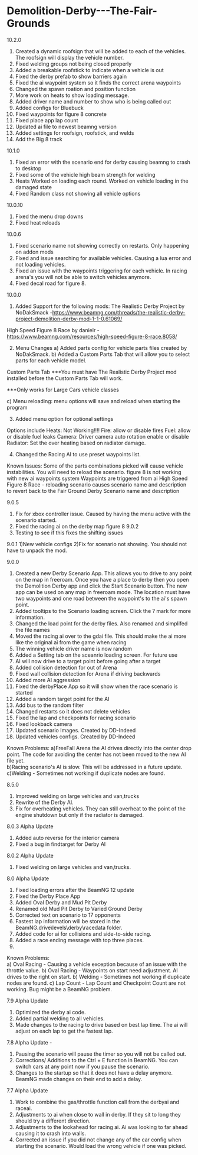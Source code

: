 # Demolition-Derby---The-Fair-Grounds
10.2.0 
1) Created a dynamic roofsign that will be added to each of the vehicles.  The roofsign will display the vehicle number.  
2) Fixed welding groups not being closed properly
3) Added a breakable roofstick to indicate when a vehicle is out  
4) Fixed the derby prefab to show barriers again
5) Fixed the ai waypoint system so it finds the correct arena waypoints
6) Changed the spawn roation and position function 
7) More work on heats to show loading message.
8) Added driver name and number to show who is being called out
9) Added configs for Bluebuck
10) Fixed waypoints for figure 8 concrete
11) Fixed place app lap count 
12) Updated ai file to newest beamng version
13) Added settings for roofsign, roofstick, and welds
14) Add the Big 8 track

10.1.0
1) Fixed an error with the scenario end for derby causing beamng to crash to desktop
2) Fixed some of the vehicle high beam strength for welding 
3) Heats 
 Worked on loading each round.
 Worked on vehicle loading in the damaged state 
4) Fixed Random class not showing all vehicle options

10.0.10
1) Fixed the menu drop downs
2) Fixed heat reloads

10.0.6
1) Fixed scenario name not showing correctly on restarts.  Only happening on addon mods
2) Fixed and issue searching for available vehicles.  Causing a lua error and not loading vehicles. 
3) Fixed an issue with the waypoints triggering for each vehicle.  In racing arena's you will not be able to switch vehicles anymore.  
4) Fixed decal road for figure 8.

10.0.0
1) Added Support for the following mods:
The Realistic Derby Project by NoDakSmack -https://www.beamng.com/threads/the-realistic-derby-project-demolition-derby-mod-1-1-0.61069/

High Speed Figure 8 Race by danielr -
https://www.beamng.com/resources/high-speed-figure-8-race.8058/ 

2) Menu Changes
a) Added parts config for vehicle parts files created by NoDakSmack.
b) Added a Custom Parts Tab that will allow you to select parts for each vehicle model.

Custom Parts Tab 
***You must have The Realistic Derby Project mod installed before the Custom Parts Tab will work. 

***Only works for Large Cars vehicle classes 

c) Menu reloading: menu options will save and reload when starting the program

3) Added menu option for optional settings

Options include
Heats: Not Working!!!!
Fire: allow or disable fires
Fuel: allow or disable fuel leaks
Camera: Driver camera auto rotation enable or disable
Radiator: Set the over heating based on radiator damage. 

4) Changed the Racing AI to use preset waypoints list. 

Known Issues:
Some of the parts combinations picked will cause vehicle instabilities. You will need to reload the scenario.
figure 8 is not working with new ai waypoints system
Waypoints are triggered from ai
High Speed Figure 8 Race - reloading scenario causes scenario name and description to revert back to the Fair Ground Derby Scenario name and description

9.0.5 
1) Fix for xbox controller issue.  Caused by having the menu active with the scenario started.  
2) Fixed the racing ai on the derby map figure 8
9.0.2 
1) Testing to see if this fixes the shifting issues

9.0.1
1)New vehicle configs
2)Fix for scenario not showing. You should not have to unpack the mod. 

9.0.0
1) Created a new Derby Scenario App.  This allows you to drive to any point on the map in freeroam.  Once you have a place to derby then you open the Demolition Derby app and click the Start Scenario button.  The new app can be used on any map in freeroam mode.  The location must have two waypoints and one road between the waypoint's to the ai's spawn point.  
2) Added tooltips to the Scenario loading screen. Click the ? mark for more information.
3) Changed the load point for the derby files. Also renamed and simplifed the file names
4) Moved the racing ai over to the gdai file.  This should make the ai more like the original ai from the game when racing
5) The winning vehicle driver name is now random
6) Added a Setting tab on the sceanrio loading screen.  For future use
7) AI will now drive to a target point before going after a target
8) Added collision detection for out of Arena
9) Fixed wall collision detection for Arena if driving backwards
10) Added more AI aggression
11) Fixed the derbyPlace App so it will show when the race scenario is started
12) Added a random target point for the AI
13) Add bus to the random filter
14) Changed restarts so it does not delete vehicles
15) Fixed the lap and checkpoints for racing scenario
16) Fixed lookback camera
17) Updated scenario Images.  Created by DD-Indeed
18) Updated vehicles configs.  Created by DD-Indeed


Known Problems: 
 a)FreeFall Arena the AI drives directly into the center drop point.  The code for avoiding the center has not been moved to the new AI file yet.  
 b)Racing scenario's AI is slow.  This will be addressed in a future update. 
 c)Welding - Sometimes not working if duplicate nodes are found.
 

8.5.0
1) Improved welding on large vehicles and van,trucks
2) Rewrite of the Derby AI.
3) Fix for overheating vehicles. They can still overheat to the point of the engine shutdown but only if the radiator is damaged.

8.0.3 Alpha Update
1) Added auto reverse for the interior camera
2) Fixed a bug in findtarget for Derby AI

8.0.2 Alpha Update
1) Fixed welding on large vehicles and van,trucks.

8.0 Alpha Update
1) Fixed loading errors after the BeamNG 12 update
2) Fixed the Derby Place App 
3) Added Oval Derby and Mud Pit Derby
4) Renamed old Mud Pit Derby to Varied Ground Derby
5) Corrected text on scenario to 17 opponents
6) Fastest lap information will be stored in the BeamNG.drive\levels\derby\racedata folder. 
7) Added code for ai for collisions and side-to-side racing. 
8) Added a race ending message with top three places. 
9)  
 Known Problems:  
  a) Oval Racing - Causing a vehicle exception because of an issue with the throttle value. 
  b) Oval Racing - Waypoints on start need adjustment.  AI drives to the right on start. 
  b) Welding - Sometimes not working if duplicate nodes are found.
  c) Lap Count - Lap Count and Checkpoint Count are not working.  Bug might be a BeamNG problem.

7.9 Alpha Update 
1) Optimized the derby ai code.  
2) Added partial welding to all vehicles.
3) Made changes to the racing to drive based on best lap time.  The ai will adjust on each lap to get the fastest lap.

7.8 Alpha Update  - 
1) Pausing the scenario will pause the timer so you will not be called out.
2) Corrections/ Additions to the Ctrl + E function in BeamNG.   You can switch cars at any point now if you pause the scenario.
3) Changes to the startup so that it does not have a delay anymore.  BeamNG made changes on their end to add a delay. 

7.7 Alpha Update 
1) Work to combine the gas/throttle function call from the derbyai and raceai.
2) Adjustments to ai when close to wall in derby. If they sit to long they should try a different direction.
3) Adjustments to the lookahead for racing ai. Ai was looking to far ahead causing it to crash into walls. 
4) Corrected an issue if you did not change any of the car config when starting the scenario.  Would load the wrong vehicle if one was picked. 



